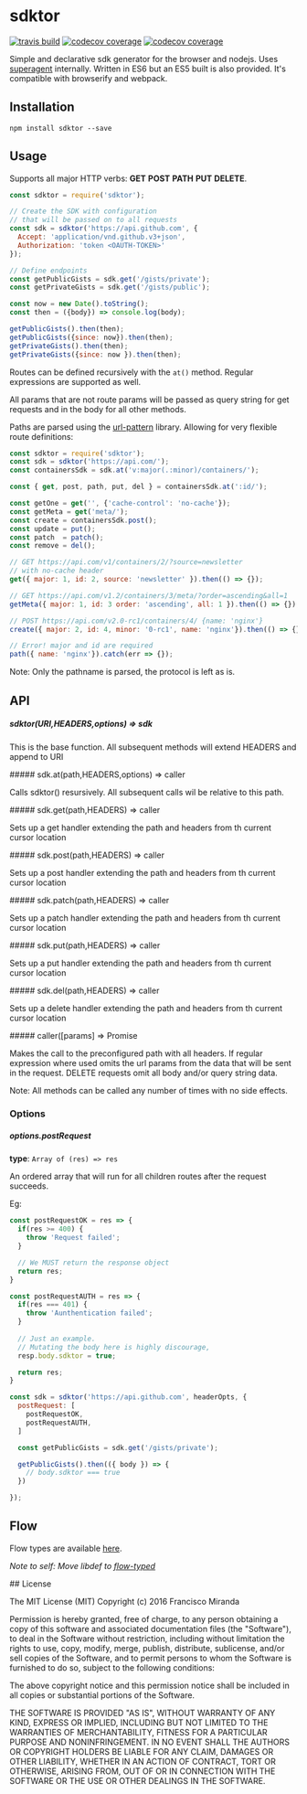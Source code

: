 # sdktor

[![travis build](https://img.shields.io/travis/maroshii/sdktor.svg?style=flat-square)](https://travis-ci.org/maroshii/sdktor)
[![codecov coverage](https://img.shields.io/codecov/c/github/maroshii/sdktor.svg?style=flat-square)](https://codecov.io/github/maroshii/sdktor)
[![codecov coverage](https://img.shields.io/npm/v/sdktor.svg?style=flat-square)](https://www.npmjs.com/package/sdktor)

Simple and declarative sdk generator for the browser and nodejs. Uses [superagent](https://github.com/visionmedia/superagent) internally. Written in ES6 but an ES5 built is also provided. It's compatible with browserify and webpack.

## Installation

```
npm install sdktor --save
```

## Usage

Supports all major HTTP verbs: __GET__ __POST__ __PATH__ __PUT__ __DELETE__.

```javascript
const sdktor = require('sdktor');

// Create the SDK with configuration
// that will be passed on to all requests
const sdk = sdktor('https://api.github.com', {
  Accept: 'application/vnd.github.v3+json',
  Authorization: 'token <OAUTH-TOKEN>'
});

// Define endpoints
const getPublicGists = sdk.get('/gists/private');
const getPrivateGists = sdk.get('/gists/public');

const now = new Date().toString();
const then = ({body}) => console.log(body);

getPublicGists().then(then);
getPublicGists({since: now}).then(then);
getPrivateGists().then(then);
getPrivateGists({since: now }).then(then);

```

Routes can be defined recursively with the `at()` method. Regular expressions are supported as well.

All params that are not route params will be passed as query string for get requests and in the body for all other methods.

Paths are parsed using the [url-pattern](https://github.com/snd/url-pattern) library. Allowing for very flexible route definitions:

```javascript
const sdktor = require('sdktor');
const sdk = sdktor('https://api.com/');
const containersSdk = sdk.at('v:major(.:minor)/containers/');

const { get, post, path, put, del } = containersSdk.at(':id/');

const getOne = get('', {'cache-control': 'no-cache'}); 
const getMeta = get('meta/');
const create = containersSdk.post();
const update = put();
const patch  = patch();
const remove = del();

// GET https://api.com/v1/containers/2/?source=newsletter
// with no-cache header
get({ major: 1, id: 2, source: 'newsletter' }).then(() => {}); 

// GET https://api.com/v1.2/containers/3/meta/?order=ascending&all=1
getMeta({ major: 1, id: 3 order: 'ascending', all: 1 }).then(() => {});

// POST https://api.com/v2.0-rc1/containers/4/ {name: 'nginx'}
create({ major: 2, id: 4, minor: '0-rc1', name: 'nginx'}).then(() => {});

// Error! major and id are required  
path({ name: 'nginx'}).catch(err => {}); 

```

Note: Only the pathname is parsed, the protocol is left as is.

## API

##### sdktor(URI,HEADERS,options) => sdk

This is the base function. All subsequent methods will extend HEADERS and append to URI

##### sdk.at(path,HEADERS,options) => caller

Calls sdktor() resursively. All subsequent calls wil be relative to this path.

##### sdk.get(path,HEADERS) => caller

Sets up a get handler extending the path and headers from th current cursor location

##### sdk.post(path,HEADERS) => caller

Sets up a post handler extending the path and headers from th current cursor location

##### sdk.patch(path,HEADERS) => caller

Sets up a patch handler extending the path and headers from th current cursor location

##### sdk.put(path,HEADERS) => caller

Sets up a put handler extending the path and headers from th current cursor location

##### sdk.del(path,HEADERS) => caller

Sets up a delete handler extending the path and headers from th current cursor location

##### caller([params] => Promise

Makes the call to the preconfigured path with all headers. If regular expression where used omits the url params from the data that will be sent in the request. DELETE requests omit all body and/or query string data.

Note:  All methods can be called any number of times with no side effects.

### Options

##### options.postRequest

**type**: `Array of (res) => res`

An ordered array that will run for all children routes after the request succeeds.

Eg:

```js
const postRequestOK = res => {
  if(res >= 400) {
    throw 'Request failed';
  }

  // We MUST return the response object
  return res;
}

const postRequestAUTH = res => {
  if(res === 401) {
    throw 'Aunthentication failed';
  }
  
  // Just an example.
  // Mutating the body here is highly discourage,
  resp.body.sdktor = true;

  return res;
}

const sdk = sdktor('https://api.github.com', headerOpts, {
  postRequest: [
    postRequestOK,
    postRequestAUTH,
  ]

  const getPublicGists = sdk.get('/gists/private');

  getPublicGists().then(({ body }) => {
    // body.sdktor === true
  })

});
```


## Flow

Flow types are available [here](https://gist.github.com/maroshii/c263d1a2dadefd5dcd6b560dda31662c).

_Note to self: Move libdef to [flow-typed](https://github.com/flowtype/flow-typed)_


## License

The MIT License (MIT)
Copyright (c) 2016 Francisco Miranda

Permission is hereby granted, free of charge, to any person obtaining a copy of this software and associated documentation files (the "Software"), to deal in the Software without restriction, including without limitation the rights to use, copy, modify, merge, publish, distribute, sublicense, and/or sell copies of the Software, and to permit persons to whom the Software is furnished to do so, subject to the following conditions:

The above copyright notice and this permission notice shall be included in all copies or substantial portions of the Software.

THE SOFTWARE IS PROVIDED "AS IS", WITHOUT WARRANTY OF ANY KIND, EXPRESS OR IMPLIED, INCLUDING BUT NOT LIMITED TO THE WARRANTIES OF MERCHANTABILITY, FITNESS FOR A PARTICULAR PURPOSE AND NONINFRINGEMENT. IN NO EVENT SHALL THE AUTHORS OR COPYRIGHT HOLDERS BE LIABLE FOR ANY CLAIM, DAMAGES OR OTHER LIABILITY, WHETHER IN AN ACTION OF CONTRACT, TORT OR OTHERWISE, ARISING FROM, OUT OF OR IN CONNECTION WITH THE SOFTWARE OR THE USE OR OTHER DEALINGS IN THE SOFTWARE.
